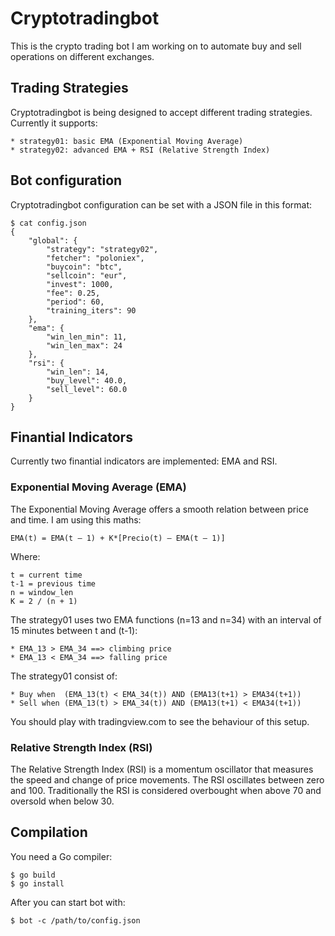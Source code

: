 # Cryptotradingbot

This is the crypto trading bot I am working on to automate buy and sell
operations on different exchanges.


## Trading Strategies

Cryptotradingbot is being designed to accept different trading strategies.
Currently it supports:

    * strategy01: basic EMA (Exponential Moving Average)
    * strategy02: advanced EMA + RSI (Relative Strength Index)


## Bot configuration

Cryptotradingbot configuration can be set with a JSON file in this format:

    $ cat config.json
    {
        "global": {
            "strategy": "strategy02",
            "fetcher": "poloniex",
            "buycoin": "btc",
            "sellcoin": "eur",
            "invest": 1000,
            "fee": 0.25,
            "period": 60,
            "training_iters": 90
        },
        "ema": {
            "win_len_min": 11,
            "win_len_max": 24
        },
        "rsi": {
            "win_len": 14,
            "buy_level": 40.0,
            "sell_level": 60.0
        }
    }


## Finantial Indicators

Currently two finantial indicators are implemented: EMA and RSI.


### Exponential Moving Average (EMA)

The Exponential Moving Average offers a smooth relation between price and time. I am using this maths:

    EMA(t) = EMA(t – 1) + K*[Precio(t) – EMA(t – 1)]

Where:

    t = current time
    t-1 = previous time
    n = window_len
    K = 2 / (n + 1)

The strategy01 uses two EMA functions (n=13 and n=34) with an interval of 15
minutes between t and (t-1):

    * EMA_13 > EMA_34 ==> climbing price
    * EMA_13 < EMA_34 ==> falling price

The strategy01 consist of:

    * Buy when  (EMA_13(t) < EMA_34(t)) AND (EMA13(t+1) > EMA34(t+1))
    * Sell when (EMA_13(t) > EMA_34(t)) AND (EMA13(t+1) < EMA34(t+1))

You should play with tradingview.com to see the behaviour of this setup.


### Relative Strength Index (RSI)

The Relative Strength Index (RSI) is a momentum oscillator that measures the
speed and change of price movements. The RSI oscillates between zero and 100.
Traditionally the RSI is considered overbought when above 70 and oversold when
below 30.



## Compilation

You need a Go compiler:

    $ go build
    $ go install

After you can start bot with:

    $ bot -c /path/to/config.json

